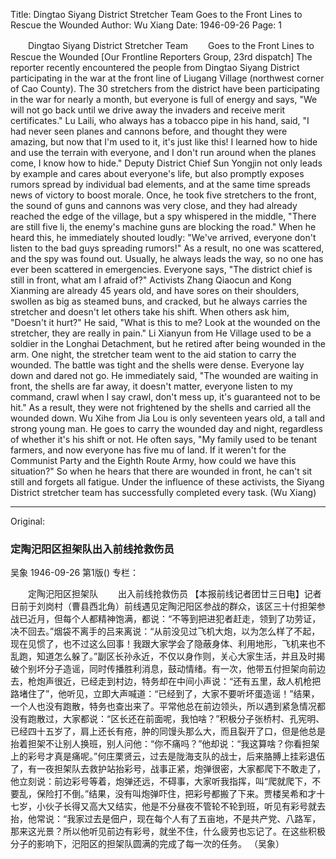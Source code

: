 Title: Dingtao Siyang District Stretcher Team Goes to the Front Lines to Rescue the Wounded
Author: Wu Xiang
Date: 1946-09-26
Page: 1

　　Dingtao Siyang District Stretcher Team
　　Goes to the Front Lines to Rescue the Wounded
[Our Frontline Reporters Group, 23rd dispatch] The reporter recently encountered the people from Dingtao Siyang District participating in the war at the front line of Liugang Village (northwest corner of Cao County). The 30 stretchers from the district have been participating in the war for nearly a month, but everyone is full of energy and says, "We will not go back until we drive away the invaders and receive merit certificates." Lu Laili, who always has a tobacco pipe in his hand, said, "I had never seen planes and cannons before, and thought they were amazing, but now that I'm used to it, it's just like this! I learned how to hide and use the terrain with everyone, and I don't run around when the planes come, I know how to hide." Deputy District Chief Sun Yongjin not only leads by example and cares about everyone's life, but also promptly exposes rumors spread by individual bad elements, and at the same time spreads news of victory to boost morale. Once, he took five stretchers to the front, the sound of guns and cannons was very close, and they had already reached the edge of the village, but a spy whispered in the middle, "There are still five li, the enemy's machine guns are blocking the road." When he heard this, he immediately shouted loudly: "We've arrived, everyone don't listen to the bad guys spreading rumors!" As a result, no one was scattered, and the spy was found out. Usually, he always leads the way, so no one has ever been scattered in emergencies. Everyone says, "The district chief is still in front, what am I afraid of?" Activists Zhang Qiaocun and Kong Xianming are already 45 years old, and have sores on their shoulders, swollen as big as steamed buns, and cracked, but he always carries the stretcher and doesn't let others take his shift. When others ask him, "Doesn't it hurt?" He said, "What is this to me? Look at the wounded on the stretcher, they are really in pain." Li Xianyun from He Village used to be a soldier in the Longhai Detachment, but he retired after being wounded in the arm. One night, the stretcher team went to the aid station to carry the wounded. The battle was tight and the shells were dense. Everyone lay down and dared not go. He immediately said, "The wounded are waiting in front, the shells are far away, it doesn't matter, everyone listen to my command, crawl when I say crawl, don't mess up, it's guaranteed not to be hit." As a result, they were not frightened by the shells and carried all the wounded down. Wu Xihe from Jia Lou is only seventeen years old, a tall and strong young man. He goes to carry the wounded day and night, regardless of whether it's his shift or not. He often says, "My family used to be tenant farmers, and now everyone has five mu of land. If it weren't for the Communist Party and the Eighth Route Army, how could we have this situation?" So when he hears that there are wounded in front, he can't sit still and forgets all fatigue. Under the influence of these activists, the Siyang District stretcher team has successfully completed every task. (Wu Xiang)



<hr /> 

Original: 


### 定陶汜阳区担架队出入前线抢救伤员
吴象
1946-09-26
第1版()
专栏：

　　定陶汜阳区担架队
　　出入前线抢救伤员
    【本报前线记者团廿三日电】记者日前于刘岗村（曹县西北角）前线遇见定陶汜阳区参战的群众，该区三十付担架参战已近月，但每个人都精神饱满，都说：“不等到把进犯者赶走，领到了功劳证，决不回去。”烟袋不离手的吕来离说：“从前没见过飞机大炮，以为怎么样了不起，现在见惯了，也不过这么回事！我跟大家学会了隐蔽身体、利用地形，飞机来也不乱跑，知道怎么躲了。”副区长孙永近，不仅以身作则，关心大家生活，并且及时揭破个别坏分子造谣，同时传播胜利消息，鼓动情绪。有一次，他带五付担架向前边去，枪炮声很近，已经走到村边，特务却在中间小声说：“还有五里，敌人机枪把路堵住了”，他听见，立即大声喊道：“已经到了，大家不要听坏蛋造谣！”结果，一个人也没有跑散，特务也查出来了。平常他总在前边领头，所以遇到紧急情况都没有跑散过，大家都说：“区长还在前面呢，我怕啥？”积极分子张桥村、孔宪明、已经四十五岁了，肩上还长有疮，肿的同馒头那么大，而且裂开了口，但是他总是抬着担架不让别人换班，别人问他：“你不痛吗？”他却说：“我这算啥？你看担架上的彩号才真是痛呢。”何庄栗贤云，过去是陇海支队的战士，后来胳膊上挂彩退伍了，有一夜担架队去救护站抬彩号，战事正紧，炮弹很密，大家都爬下不敢走了，他立刻说：前边彩号等着，炮弹还远，不碍事，大家听我指挥，叫“爬就爬下，不要乱，保险打不倒。”结果，没有叫炮弹吓住，把彩号都搬了下来。贾楼吴希和才十七岁，小伙子长得又高大又结实，他是不分昼夜不管轮不轮到班，听见有彩号就去抬，他常说：“我家过去是佃户，现在每个人有了五亩地，不是共产党、八路军，那来这光景？所以他听见前边有彩号，就坐不住，什么疲劳也忘记了。在这些积极分子的影响下，汜阳区的担架队圆满的完成了每一次的任务。                  （吴象）
